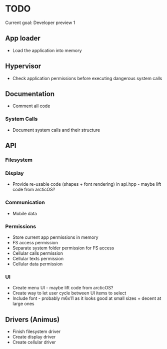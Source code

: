 # TODO
Current goal: Developer preview 1

## App loader
- Load the application into memory

## Hypervisor
- Check application permissions before executing dangerous system calls

## Documentation
- Comment all code

### System Calls
- Document system calls and their structure

## API
### Filesystem

### Display
- Provide re-usable code (shapes + font rendering) in api.hpp - maybe lift code from arcticOS?

### Communication
- Mobile data

### Permissions
- Store current app permissions in memory
- FS access permission
- Separate system folder permission for FS access
- Cellular calls permission
- Cellular texts permission
- Cellular data permission

### UI
- Create menu UI - maybe lift code from arcticOS?
- Create way to let user cycle between UI items to select
- Include font - probably m6x11 as it looks good at small sizes + decent at large ones

## Drivers (Animus)
- Finish filesystem driver
- Create display driver
- Create cellular driver
